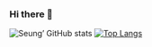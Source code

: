 ### Hi there 👋

![Seung’ GitHub stats](https://github-readme-stats.vercel.app/api?theme=dark&username=thorai219&show_icons=true&count_private=true)
[![Top Langs](https://github-readme-stats.vercel.app/api/top-langs/?theme=dark&username=thorai219&layout=compact)](https://github.com/anuraghazra/github-readme-stats)

